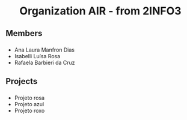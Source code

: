 <h1 align="center">Organization AIR - from 2INFO3</h1> 


###

<h2 align="left">Members</h2>

###

<ul>
<li align="left"> Ana Laura Manfron Dias</li>
<li align="left">Isabelli Luísa Rosa</li>
<li align="left">Rafaela Barbieri da Cruz</li>
</ul>

###

<h2 align="left">Projects</h2>

###

<ul>
<li align="left"> Projeto rosa</li>
<li align="left">Projeto azul</li>
<li align="left">Projeto roxo</li>
</ul>

###
